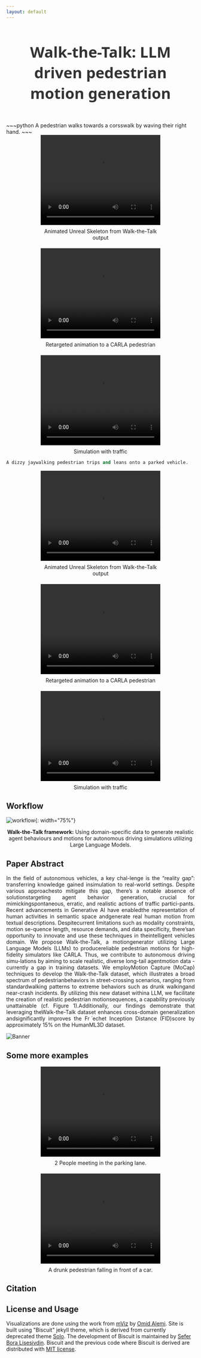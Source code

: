 ```yaml
---
layout: default
---
```


<div style="text-align: center; margin: 50px 0;">
  <h1 style="color: #333; font-family: 'Segoe UI', Tahoma, Geneva, Verdana, sans-serif; font-size: 2.5rem;">Walk-the-Talk: LLM driven pedestrian motion generation</h1>
</div>
~~~python
A pedestrian walks towards a corsswalk by waving their right hand.
~~~

<div style="display: flex; justify-content: center; align-items: flex-start; gap: 20px; flex-wrap: wrap;">
    <div style="display: flex; flex-direction: column; align-items: center;">
        <video src="assets/skeleton1.mov" loop autoplay style="width: 320px; height: 240px;"></video>
        <div style="text-align: center; margin-top: 8px; width: 320px;">Animated Unreal Skeleton from Walk-the-Talk output</div>
    </div>
    <div style="display: flex; flex-direction: column; align-items: center;">
        <video src="assets/retarget1.mov" loop autoplay style="width: 320px; height: 240px;"></video>
        <div style="text-align: center; margin-top: 8px; width: 320px;">Retargeted animation to a CARLA pedestrian</div>
    </div>
    <div style="display: flex; flex-direction: column; align-items: center;">
        <video src="assets/traffic1.mov" loop autoplay style="width: 320px; height: 240px;"></video>
        <div style="text-align: center; margin-top: 8px; width: 320px;">Simulation with traffic</div>
    </div>
</div>

~~~python
A dizzy jaywalking pedestrian trips and leans onto a parked vehicle.
~~~

<div style="display: flex; justify-content: center; align-items: flex-start; gap: 20px; flex-wrap: wrap;">
    <div style="display: flex; flex-direction: column; align-items: center;">
        <video src="assets/skeleton2.mov" loop autoplay style="width: 320px; height: 240px;"></video>
        <div style="text-align: center; margin-top: 8px; width: 320px;">Animated Unreal Skeleton from Walk-the-Talk output</div>
    </div>
    <div style="display: flex; flex-direction: column; align-items: center;">
        <video src="assets/retarget2.mov" loop autoplay style="width: 320px; height: 240px;"></video>
        <div style="text-align: center; margin-top: 8px; width: 320px;">Retargeted animation to a CARLA pedestrian</div>
    </div>
    <div style="display: flex; flex-direction: column; align-items: center;">
        <video src="assets/traffic2.mov" loop autoplay style="width: 320px; height: 240px;"></video>
        <div style="text-align: center; margin-top: 8px; width: 320px;">Simulation with traffic</div>
    </div>
</div>

## Workflow

![workflow](assets/workflow.png){: width="75%"}
<div style="text-align: center;">
    <b>Walk-the-Talk framework:</b> Using domain-specific data to generate realistic agent behaviours and motions for autonomous driving simulations utilizing Large Language Models.
</div>

## Paper Abstract

<div style="text-align: justify;">
In the field of autonomous vehicles, a key chal-lenge is the “reality gap”: transferring knowledge gained insimulation to real-world settings. Despite various approachesto mitigate this gap, there’s a notable absence of solutionstargeting agent behavior generation, crucial for mimickingspontaneous, erratic, and realistic actions of traffic partici-pants. Recent advancements in Generative AI have enabledthe representation of human activities in semantic space andgenerate real human motion from textual descriptions. Despitecurrent limitations such as modality constraints, motion se-quence length, resource demands, and data specificity, there’san opportunity to innovate and use these techniques in theintelligent vehicles domain. We propose Walk-the-Talk, a motiongenerator utilizing Large Language Models (LLMs) to producereliable pedestrian motions for high-fidelity simulators like CARLA. Thus, we contribute to autonomous driving simu-lations by aiming to scale realistic, diverse long-tail agentmotion data - currently a gap in training datasets. We employMotion Capture (MoCap) techniques to develop the Walk-the-Talk dataset, which illustrates a broad spectrum of pedestrianbehaviors in street-crossing scenarios, ranging from standardwalking patterns to extreme behaviors such as drunk walkingand near-crash incidents. By utilizing this new dataset withina LLM, we facilitate the creation of realistic pedestrian motionsequences, a capability previously unattainable (cf. Figure 1).Additionally, our findings demonstrate that leveraging theWalk-the-Talk dataset enhances cross-domain generalization andsignificantly improves the Fr ́echet Inception Distance (FID)score by approximately 15% on the HumanML3D dataset.
</div>

![Banner](assets/preview.png)

## Some more examples

<div style="display: flex; justify-content: center; align-items: flex-start; gap: 20px; flex-wrap: wrap;">
    <div style="display: flex; flex-direction: column; align-items: center;">
        <video src="assets/example1.mov" loop autoplay style="width: 320px; height: 240px;"></video>
        <div style="text-align: center; margin-top: 8px; width: 320px;">2 People meeting in the parking lane.</div>
    </div>
    <div style="display: flex; flex-direction: column; align-items: center;">
        <video src="assets/example2.mov" loop autoplay style="width: 320px; height: 240px;"></video>
        <div style="text-align: center; margin-top: 8px; width: 320px;">A drunk pedestrian falling in front of a car.</div>
    </div>
</div>

## Citation


## License and Usage

Visualizations are done using the work from [mViz](https://mviz.omid.al) by [Omid Alemi](https://omid.al/projects/). Site is built using "Biscuit" jekyll theme, which is derived from currently deprecated theme [Solo](http://github.com/chibicode/solo). The development of Biscuit is maintained by [Sefer Bora Lisesivdin](https://lrgresearch.org/bora). Biscuit and the previous code where Biscuit is derived are distributed with [MIT license](https://github.com/zybermonk/walk-the-talk/blob/main/LICENSE).
